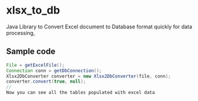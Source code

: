 # xlsx_to_db

Java Library to Convert Excel document to Database format quickly for data processing, 

Sample code
-----------
```java
File = getExcelFile();
Connection conn = getDbConnection();
Xlsx2DbConverter converter = new Xlsx2DbConverter(file, conn);
converter.convert(true, null);
//
Now you can see all the tables populated with excel data 

```
